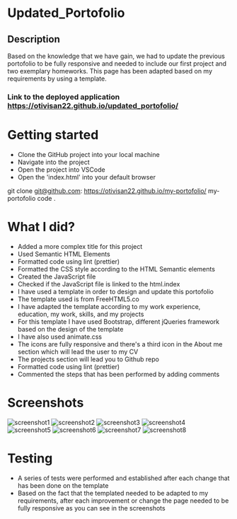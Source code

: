 # Updated_Portofolio

## Description

Based on the knowledge that we have gain, we had to update the previous portofolio to be fully responsive and needed to include our first project and two exemplary homeworks.
This page has been adapted based on my requirements by using a template.

### Link to the deployed application https://otivisan22.github.io/updated_portofolio/

# Getting started

- Clone the GitHub project into your local machine
- Navigate into the project
- Open the project into VSCode
- Open the 'index.html' into your default browser

git clone git@github.com: https://otivisan22.github.io/my-portofolio/
my-portofolio
code .

# What I did?

- Added a more complex title for this project
- Used Semantic HTML Elements
- Formatted code using lint (prettier)
- Formatted the CSS style according to the HTML Semantic elements
- Created the JavaScript file
- Checked if the JavaScript file is linked to the html.index
- I have used a template in order to design and update this portofolio
- The template used is from FreeHTML5.co
- I have adapted the template according to my work experience, education, my work, skills, and my projects
- For this template I have used Bootstrap, different jQueries framework based on the design of the template
- I have also used animate.css
- The icons are fully responsive and there's a third icon in the About me section which will lead the user to my CV
- The projects section will lead you to Github repo
- Formatted code using lint (prettier)
- Commented the steps that has been performed by adding comments

# Screenshots

![screenshot1](./assets/screenshots/porto1.png)
![screenshot2](./assets/screenshots/porto2.png)
![screenshot3](./assets/screenshots/porto3.png)
![screenshot4](./assets/screenshots/porto4.png)
![screenshot5](./assets/screenshots/porto5.png)
![screenshot6](./assets/screenshots/porto6.png)
![screenshot7](./assets/screenshots/mobile.png)
![screenshot8](./assets/screenshots/ipad.png)

# Testing

- A series of tests were performed and established after each change that has been done on the template
- Based on the fact that the templated needed to be adapted to my requirements, after each improvement or change the page needed to be fully responsive as you can see in the screenshots
